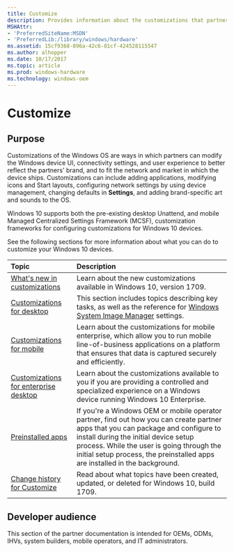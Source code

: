 ```yaml
---
title: Customize
description: Provides information about the customizations that partners can use to modify the UI and user experience to better reflect the partners' brand, and to incorporate brand elements and fit the market in which the device will ship.
MSHAttr:
- 'PreferredSiteName:MSDN'
- 'PreferredLib:/library/windows/hardware'
ms.assetid: 15cf9368-896a-42c6-81cf-424528115547
ms.author: alhopper
ms.date: 10/17/2017
ms.topic: article
ms.prod: windows-hardware
ms.technology: windows-oem
---
```

# Customize

## Purpose

Customizations of the Windows OS are ways in which partners can modify the Windows device UI, connectivity settings, and user experience to better reflect the partners' brand, and to fit the network and market in which the device ships. Customizations can include adding applications, modifying icons and Start layouts, configuring network settings by using device management, changing defaults in **Settings**, and adding brand-specific art and sounds to the OS.

Windows 10 supports both the pre-existing desktop Unattend, and mobile Managed Centralized Settings Framework (MCSF), customization frameworks for configuring customizations for Windows 10 devices.

See the following sections for more information about what you can do to customize your Windows 10 devices.

| Topic                                      | Description                                                                                             |
|:-------------------------------------------|:--------------------------------------------------------------------------------------------------------|
| [What's new in customizations](https://docs.microsoft.com/en-us/windows-hardware/get-started/what-s-new-in-windows#new-customization-options) | Learn about the new customizations available in Windows 10, version 1709. |
| [Customizations for desktop](desktop/desktop-customizations-portal.md) | This section includes topics describing key tasks, as well as the reference for [Windows System Image Manager](desktop/unattend/index.md) settings. |
| [Customizations for mobile](mobile/windows-10-mobile-customizations-portal.md) | Learn about the customizations for mobile enterprise, which allow you to run mobile line-of-business applications on a platform that ensures that data is captured securely and efficiently. |
| [Customizations for enterprise desktop](enterprise/enterprise-custom-portal.md) | Learn about the customizations available to you if you are providing a controlled and specialized experience on a Windows device running Windows 10 Enterprise. |
| [Preinstalled apps](preinstall/preinstall-apps.md) | If you're a Windows OEM or mobile operator partner, find out how you can create partner apps that you can package and configure to install during the initial device setup process. While the user is going through the initial setup process, the preinstalled apps are installed in the background. |
| [Change history for Customize](change-history-for-customize.md) | Read about what topics have been created, updated, or deleted for Windows 10, build 1709. |

## <a href="" id="developer-audience-heading"></a>Developer audience

This section of the partner documentation is intended for OEMs, ODMs, IHVs, system builders, mobile operators, and IT administrators.